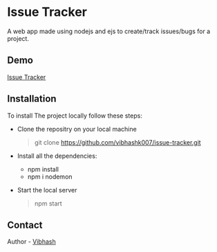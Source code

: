 # Issue Tracker
   A web app made using nodejs and ejs to create/track issues/bugs for a project.

## Demo
   [Issue Tracker](https://issue-tracker-five-gamma.vercel.app/)
  
## Installation
   To install The project locally follow these steps:
   
   - Clone the repositry on your local machine 
     > git clone https://github.com/vibhashk007/issue-tracker.git
     
   - Install all the dependencies:
      - npm install
      - npm i nodemon

   - Start the local server
     > npm start

   

## Contact
Author - [Vibhash](https://github.com/vibhashk007/)

